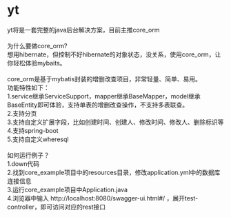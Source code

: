 # yt
yt将是一套完整的java后台解决方案，目前主推core_orm</br>
</br>
为什么要做core_orm?</br>
想用hibernate，但控制不好hibernate的对象状态，没关系，使用core_orm，让你轻松体验mybaits。</br>
</br>
core_orm是基于mybatis封装的增删改查项目，非常轻量、简单、易用。</br>
功能特性如下：</br>
1.service继承ServiceSupport，mapper继承BaseMapper，model继承BaseEntity即可体验，支持单表的增删改查操作，不支持多表联查。</br>
2.支持分页</br>
3.支持自定义扩展字段，比如创建时间、创建人、修改时间、修改人、删除标识等</br>
4.支持spring-boot</br>
5.支持自定义wheresql</br>
</br>
如何运行例子？</br>
1.down代码</br>
2.找到core_example项目中的resources目录，修改application.yml中的数据库连接信息</br>
3.运行core_example项目中Application.java</br>
4.浏览器中输入 http://localhost:8080/swagger-ui.html#/ ，展开test-controller，即可访问对应的rest接口</br>
